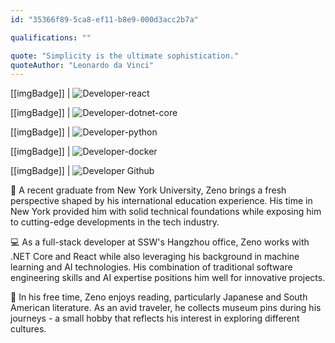 ```yaml
---
id: "35366f89-5ca8-ef11-b8e9-000d3acc2b7a"

qualifications: ""

quote: "Simplicity is the ultimate sophistication."
quoteAuthor: "Leonardo da Vinci"
---
```


[[imgBadge]]
| ![Developer-react](../badges/Developer-react.png)

[[imgBadge]]
| ![Developer-dotnet-core](../badges/Developer-dotnet-core.png)

[[imgBadge]]
| ![Developer-python](../badges/Developer-python.png)

[[imgBadge]]
| ![Developer-docker](../badges/Developer-docker.png)

[[imgBadge]]
| ![Developer Github](../badges/Developer-github.png)

📍 A recent graduate from New York University, Zeno brings a fresh perspective shaped by his international education experience. His time in New York provided him with solid technical foundations while exposing him to cutting-edge developments in the tech industry.

💻 As a full-stack developer at SSW's Hangzhou office, Zeno works with .NET Core and React while also leveraging his background in machine learning and AI technologies. His combination of traditional software engineering skills and AI expertise positions him well for innovative projects.

🌊 In his free time, Zeno enjoys reading, particularly Japanese and South American literature. As an avid traveler, he collects museum pins during his journeys - a small hobby that reflects his interest in exploring different cultures.

